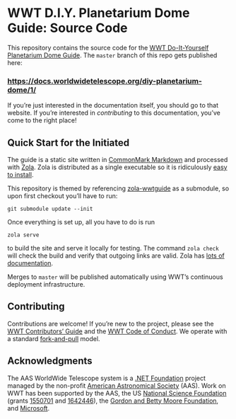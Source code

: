 # WWT D.I.Y. Planetarium Dome Guide: Source Code

This repository contains the source code for the [WWT Do-It-Yourself Planetarium Dome Guide].
The `master` branch of this repo gets published here:

### https://docs.worldwidetelescope.org/diy-planetarium-dome/1/

[WWT Do-It-Yourself Planetarium Dome Guide]: https://docs.worldwidetelescope.org/diy-planetarium-dome/1/

If you’re just interested in the documentation itself, you should go to that
website. If you’re interested in *contributing* to this documentation, you’ve
come to the right place!


## Quick Start for the Initiated

The guide is a static site written in [CommonMark Markdown] and processed
with [Zola]. Zola is distributed as a single executable so it is ridiculously
[easy to install][install-zola].

This repository is themed by referencing [zola-wwtguide] as a submodule, so
upon first checkout you’ll have to run:

```
git submodule update --init
```

Once everything is set up, all you have to do is run

```
zola serve
```

to build the site and serve it locally for testing. The command `zola check`
will check the build and verify that outgoing links are valid. Zola has
[lots of documentation][zola-docs].

[CommonMark Markdown]: https://commonmark.org/
[Zola]: https://getzola.org/
[install-zola]: https://www.getzola.org/documentation/getting-started/installation/
[zola-wwtguide]: https://github.com/WorldWideTelescope/zola-wwtguide
[zola-docs]: https://www.getzola.org/documentation/getting-started/overview/

Merges to `master` will be published automatically using WWT’s continuous
deployment infrastructure.


## Contributing

Contributions are welcome! If you’re new to the project, please see the
[WWT Contributors’ Guide] and the [WWT Code of Conduct]. We operate with a
standard [fork-and-pull] model.

[WWT Contributors’ Guide]: https://worldwidetelescope.github.io/contributing/
[WWT Code of Conduct]: https://worldwidetelescope.github.io/code-of-conduct/
[fork-and-pull]: https://help.github.com/en/articles/about-collaborative-development-models


## Acknowledgments

The AAS WorldWide Telescope system is a [.NET Foundation] project managed by
the non-profit [American Astronomical Society] (AAS). Work on WWT has been
supported by the AAS, the US [National Science Foundation] (grants [1550701]
and [1642446]), the [Gordon and Betty Moore Foundation], and [Microsoft].

[.NET Foundation]: https://dotnetfoundation.org/
[American Astronomical Society]: https://aas.org/
[National Science Foundation]: https://www.nsf.gov/
[1550701]: https://www.nsf.gov/awardsearch/showAward?AWD_ID=1550701
[1642446]: https://www.nsf.gov/awardsearch/showAward?AWD_ID=1642446
[Gordon and Betty Moore Foundation]: https://www.moore.org/
[Microsoft]: https://www.microsoft.com/
